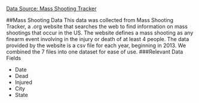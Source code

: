 [Data Source: Mass Shooting Tracker](https://www.massshootingtracker.org/data)


##Mass Shooting Data
This data was collected from Mass Shooting Tracker, a .org website that searches the web to find information on mass shootings that occur in the US. The website defines a mass shooting as any firearm event involving in the injury or death of at least 4 people. The data provided by the website is a csv file for each year, beginning in 2013. We combined the 7 files into one dataset for ease of use.
###Relevant Data Fields
<ul>
  <li>Date
  <li>Dead
  <li>Injured
  <li>City
  <li>State
 </ul>
